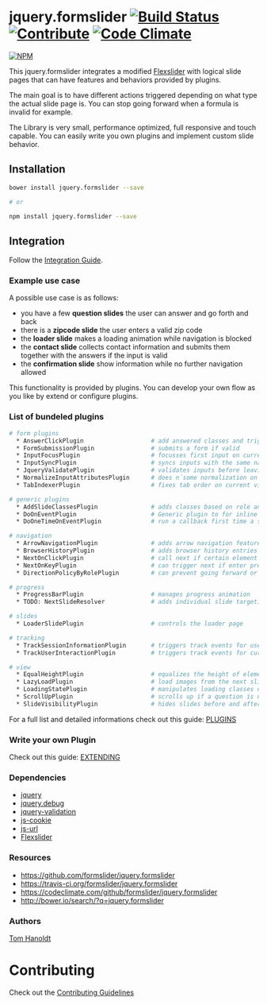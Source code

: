 # jquery.formslider [![Build Status](https://travis-ci.org/formslider/jquery.formslider.svg?branch=master)](https://travis-ci.org/formslider/jquery.formslider) [![Contribute](https://img.shields.io/badge/Contribution-Open-brightgreen.svg)](docs/CONTRIBUTING.md) [![Code Climate](https://codeclimate.com/github/formslider/jquery.formslider/badges/gpa.svg)](https://codeclimate.com/github/formslider/jquery.formslider)

[![NPM](https://nodei.co/npm/jquery.formslider.png)](https://nodei.co/npm/jquery.formslider/)

This jquery.formslider integrates a modified [Flexslider](https://github.com/formslider/FlexSlider) with logical slide pages that can have features and behaviors provided by plugins.

The main goal is to have different actions triggered depending on what type the actual slide page is. You can stop going forward when a formula is invalid for example.

The Library is very small, performance optimized, full responsive and touch capable. You can easily write you own plugins and implement custom slide behavior.

## Installation
```bash
bower install jquery.formslider --save

# or

npm install jquery.formslider --save
```

## Integration
Follow the [Integration Guide](docs/INTEGRATION.md).

### Example use case
A possible use case is as follows:
  * you have a few **question slides** the user can answer and go forth and back
  * there is a **zipcode slide** the user enters a valid zip code
  * the **loader slide** makes a loading animation while navigation is blocked
  * the **contact slide** collects contact information and submits them together with the answers if the input is valid
  * the **confirmation slide** show information while no further navigation allowed

This functionality is provided by plugins. You can develop your own flow as you like by extend or configure plugins.

### List of bundeled plugins
```bash
# form plugins
  * AnswerClickPlugin                   # add answered classes and triggers track events
  * FormSubmissionPlugin                # submits a form if valid
  * InputFocusPlugin                    # focusses first input on current slide
  * InputSyncPlugin                     # syncs inputs with the same name
  * JqueryValidatePlugin                # validates inputs before leaving a slide, uses jquery-validate
  * NormalizeInputAttributesPlugin      # does n´some normalization on inputs
  * TabIndexerPlugin                    # fixes tab order on current visible slide

# generic plugins
  * AddSlideClassesPlugin               # adds classes based on role and index
  * DoOnEventPlugin                     # Generic plugin to for inline implementing a plugin.
  * DoOneTimeOnEventPlugin              # run a callback first time a specific event occurs

# navigation
  * ArrowNavigationPlugin               # adds arrow navigation feature
  * BrowserHistoryPlugin                # adds browser history entries
  * NextOnClickPlugin                   # call next if certain element clicked
  * NextOnKeyPlugin                     # can trigger next if enter pressed
  * DirectionPolicyByRolePlugin         # can prevent going forward or backward based on events

# progress  
  * ProgressBarPlugin                   # manages progress animation
  * TODO: NextSlideResolver             # adds individual slide targeting per answer or slide

# slides
  * LoaderSlidePlugin                   # controls the loader page

# tracking
  * TrackSessionInformationPlugin       # triggers track events for useragent, device dimension etc.
  * TrackUserInteractionPlugin          # triggers track events for current/next page transition etc.

# view
  * EqualHeightPlugin                   # equalizes the height of elements
  * LazyLoadPlugin                      # load images from the next slides
  * LoadingStatePlugin                  # manipulates loading classes on ready
  * ScrollUpPlugin                      # scrolls up if a question is not in viewport
  * SlideVisibilityPlugin               # hides slides before and after current until transition is allowed
```

For a full list and detailed informations check out this guide: [PLUGINS](docs/PLUGINS.md)

### Write your own Plugin
Check out this guide: [EXTENDING](docs/EXTENDING.md)

### Dependencies
  * [jquery](https://jquery.com)
  * [jquery.debug](https://github.com/creative-workflow/jquery.debug)
  * [jquery-validation](https://github.com/jquery-validation/jquery-validation)
  * [js-cookie](https://github.com/js-cookie/js-cookie)
  * [js-url](https://github.com/websanova/js-url)
  * [Flexslider](https://github.com/formslider/FlexSlider)

### Resources
  * https://github.com/formslider/jquery.formslider
  * https://travis-ci.org/formslider/jquery.formslider
  * https://codeclimate.com/github/formslider/jquery.formslider
  * http://bower.io/search/?q=jquery.formslider

### Authors

  [Tom Hanoldt](https://www.tomhanoldt.info)

# Contributing

Check out the [Contributing Guidelines](docs/CONTRIBUTING.md)
